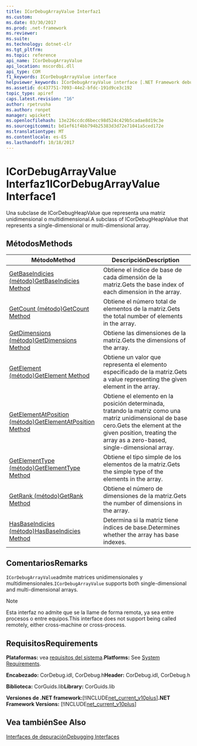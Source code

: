 ```yaml
---
title: ICorDebugArrayValue Interfaz1
ms.custom: 
ms.date: 03/30/2017
ms.prod: .net-framework
ms.reviewer: 
ms.suite: 
ms.technology: dotnet-clr
ms.tgt_pltfrm: 
ms.topic: reference
api_name: ICorDebugArrayValue
api_location: mscordbi.dll
api_type: COM
f1_keywords: ICorDebugArrayValue interface
helpviewer_keywords: ICorDebugArrayValue interface [.NET Framework debugging]
ms.assetid: dc437751-7093-44e2-bfdc-191d9ce3c192
topic_type: apiref
caps.latest.revision: "16"
author: rpetrusha
ms.author: ronpet
manager: wpickett
ms.openlocfilehash: 13e226ccdcd6becc98d524c429b5cadae8d19c3e
ms.sourcegitcommit: bd1ef61f4bb794b25383d3d72e71041a5ced172e
ms.translationtype: MT
ms.contentlocale: es-ES
ms.lasthandoff: 10/18/2017
---
```

# <a name="icordebugarrayvalue-interface1"></a><span data-ttu-id="b054f-102">ICorDebugArrayValue Interfaz1</span><span class="sxs-lookup"><span data-stu-id="b054f-102">ICorDebugArrayValue Interface1</span></span>
<span data-ttu-id="b054f-103">Una subclase de ICorDebugHeapValue que representa una matriz unidimensional o multidimensional.</span><span class="sxs-lookup"><span data-stu-id="b054f-103">A subclass of ICorDebugHeapValue that represents a single-dimensional or multi-dimensional array.</span></span>  
  
## <a name="methods"></a><span data-ttu-id="b054f-104">Métodos</span><span class="sxs-lookup"><span data-stu-id="b054f-104">Methods</span></span>  
  
|<span data-ttu-id="b054f-105">Método</span><span class="sxs-lookup"><span data-stu-id="b054f-105">Method</span></span>|<span data-ttu-id="b054f-106">Descripción</span><span class="sxs-lookup"><span data-stu-id="b054f-106">Description</span></span>|  
|------------|-----------------|  
|[<span data-ttu-id="b054f-107">GetBaseIndicies (método)</span><span class="sxs-lookup"><span data-stu-id="b054f-107">GetBaseIndicies Method</span></span>](../../../../docs/framework/unmanaged-api/debugging/icordebugarrayvalue-getbaseindicies-method.md)|<span data-ttu-id="b054f-108">Obtiene el índice de base de cada dimensión de la matriz.</span><span class="sxs-lookup"><span data-stu-id="b054f-108">Gets the base index of each dimension in the array.</span></span>|  
|[<span data-ttu-id="b054f-109">GetCount (método)</span><span class="sxs-lookup"><span data-stu-id="b054f-109">GetCount Method</span></span>](../../../../docs/framework/unmanaged-api/debugging/icordebugarrayvalue-getcount-method.md)|<span data-ttu-id="b054f-110">Obtiene el número total de elementos de la matriz.</span><span class="sxs-lookup"><span data-stu-id="b054f-110">Gets the total number of elements in the array.</span></span>|  
|[<span data-ttu-id="b054f-111">GetDimensions (método)</span><span class="sxs-lookup"><span data-stu-id="b054f-111">GetDimensions Method</span></span>](../../../../docs/framework/unmanaged-api/debugging/icordebugarrayvalue-getdimensions-method.md)|<span data-ttu-id="b054f-112">Obtiene las dimensiones de la matriz.</span><span class="sxs-lookup"><span data-stu-id="b054f-112">Gets the dimensions of the array.</span></span>|  
|[<span data-ttu-id="b054f-113">GetElement (método)</span><span class="sxs-lookup"><span data-stu-id="b054f-113">GetElement Method</span></span>](../../../../docs/framework/unmanaged-api/debugging/icordebugarrayvalue-getelement-method.md)|<span data-ttu-id="b054f-114">Obtiene un valor que representa el elemento especificado de la matriz.</span><span class="sxs-lookup"><span data-stu-id="b054f-114">Gets a value representing the given element in the array.</span></span>|  
|[<span data-ttu-id="b054f-115">GetElementAtPosition (método)</span><span class="sxs-lookup"><span data-stu-id="b054f-115">GetElementAtPosition Method</span></span>](../../../../docs/framework/unmanaged-api/debugging/icordebugarrayvalue-getelementatposition-method.md)|<span data-ttu-id="b054f-116">Obtiene el elemento en la posición determinada, tratando la matriz como una matriz unidimensional de base cero.</span><span class="sxs-lookup"><span data-stu-id="b054f-116">Gets the element at the given position, treating the array as a zero-based, single-dimensional array.</span></span>|  
|[<span data-ttu-id="b054f-117">GetElementType (método)</span><span class="sxs-lookup"><span data-stu-id="b054f-117">GetElementType Method</span></span>](../../../../docs/framework/unmanaged-api/debugging/icordebugarrayvalue-getelementtype-method.md)|<span data-ttu-id="b054f-118">Obtiene el tipo simple de los elementos de la matriz.</span><span class="sxs-lookup"><span data-stu-id="b054f-118">Gets the simple type of the elements in the array.</span></span>|  
|[<span data-ttu-id="b054f-119">GetRank (método)</span><span class="sxs-lookup"><span data-stu-id="b054f-119">GetRank Method</span></span>](../../../../docs/framework/unmanaged-api/debugging/icordebugarrayvalue-getrank-method.md)|<span data-ttu-id="b054f-120">Obtiene el número de dimensiones de la matriz.</span><span class="sxs-lookup"><span data-stu-id="b054f-120">Gets the number of dimensions in the array.</span></span>|  
|[<span data-ttu-id="b054f-121">HasBaseIndicies (método)</span><span class="sxs-lookup"><span data-stu-id="b054f-121">HasBaseIndicies Method</span></span>](../../../../docs/framework/unmanaged-api/debugging/icordebugarrayvalue-hasbaseindicies-method.md)|<span data-ttu-id="b054f-122">Determina si la matriz tiene índices de base.</span><span class="sxs-lookup"><span data-stu-id="b054f-122">Determines whether the array has base indexes.</span></span>|  
  
## <a name="remarks"></a><span data-ttu-id="b054f-123">Comentarios</span><span class="sxs-lookup"><span data-stu-id="b054f-123">Remarks</span></span>  
 <span data-ttu-id="b054f-124">`ICorDebugArrayValue`admite matrices unidimensionales y multidimensionales.</span><span class="sxs-lookup"><span data-stu-id="b054f-124">`ICorDebugArrayValue` supports both single-dimensional and multi-dimensional arrays.</span></span>  
  
> [!NOTE]
>  <span data-ttu-id="b054f-125">Esta interfaz no admite que se la llame de forma remota, ya sea entre procesos o entre equipos.</span><span class="sxs-lookup"><span data-stu-id="b054f-125">This interface does not support being called remotely, either cross-machine or cross-process.</span></span>  
  
## <a name="requirements"></a><span data-ttu-id="b054f-126">Requisitos</span><span class="sxs-lookup"><span data-stu-id="b054f-126">Requirements</span></span>  
 <span data-ttu-id="b054f-127">**Plataformas:** vea [requisitos del sistema](../../../../docs/framework/get-started/system-requirements.md).</span><span class="sxs-lookup"><span data-stu-id="b054f-127">**Platforms:** See [System Requirements](../../../../docs/framework/get-started/system-requirements.md).</span></span>  
  
 <span data-ttu-id="b054f-128">**Encabezado:** CorDebug.idl, CorDebug.h</span><span class="sxs-lookup"><span data-stu-id="b054f-128">**Header:** CorDebug.idl, CorDebug.h</span></span>  
  
 <span data-ttu-id="b054f-129">**Biblioteca:** CorGuids.lib</span><span class="sxs-lookup"><span data-stu-id="b054f-129">**Library:** CorGuids.lib</span></span>  
  
 <span data-ttu-id="b054f-130">**Versiones de .NET framework:**[!INCLUDE[net_current_v10plus](../../../../includes/net-current-v10plus-md.md)]</span><span class="sxs-lookup"><span data-stu-id="b054f-130">**.NET Framework Versions:** [!INCLUDE[net_current_v10plus](../../../../includes/net-current-v10plus-md.md)]</span></span>  
  
## <a name="see-also"></a><span data-ttu-id="b054f-131">Vea también</span><span class="sxs-lookup"><span data-stu-id="b054f-131">See Also</span></span>  
 [<span data-ttu-id="b054f-132">Interfaces de depuración</span><span class="sxs-lookup"><span data-stu-id="b054f-132">Debugging Interfaces</span></span>](../../../../docs/framework/unmanaged-api/debugging/debugging-interfaces.md)
